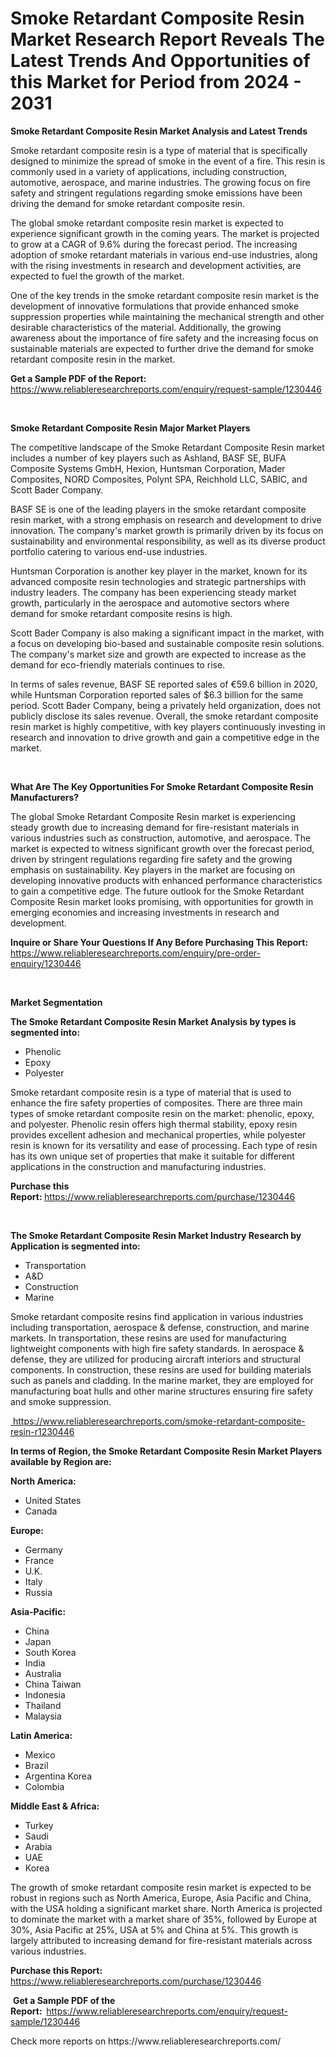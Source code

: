 <p><h1>Smoke Retardant Composite Resin Market Research Report Reveals The Latest Trends And Opportunities of this Market for Period from 2024 - 2031</h1></p><p><strong>Smoke Retardant Composite Resin Market Analysis and Latest Trends</strong></p>
<p><p>Smoke retardant composite resin is a type of material that is specifically designed to minimize the spread of smoke in the event of a fire. This resin is commonly used in a variety of applications, including construction, automotive, aerospace, and marine industries. The growing focus on fire safety and stringent regulations regarding smoke emissions have been driving the demand for smoke retardant composite resin.</p><p>The global smoke retardant composite resin market is expected to experience significant growth in the coming years. The market is projected to grow at a CAGR of 9.6% during the forecast period. The increasing adoption of smoke retardant materials in various end-use industries, along with the rising investments in research and development activities, are expected to fuel the growth of the market.</p><p>One of the key trends in the smoke retardant composite resin market is the development of innovative formulations that provide enhanced smoke suppression properties while maintaining the mechanical strength and other desirable characteristics of the material. Additionally, the growing awareness about the importance of fire safety and the increasing focus on sustainable materials are expected to further drive the demand for smoke retardant composite resin in the market.</p></p>
<p><strong>Get a Sample PDF of the Report:&nbsp;</strong> <a href="https://www.reliableresearchreports.com/enquiry/request-sample/1230446">https://www.reliableresearchreports.com/enquiry/request-sample/1230446</a></p>
<p>&nbsp;</p>
<p><strong>Smoke Retardant Composite Resin Major Market Players</strong></p>
<p><p>The competitive landscape of the Smoke Retardant Composite Resin market includes a number of key players such as Ashland, BASF SE, BUFA Composite Systems GmbH, Hexion, Huntsman Corporation, Mader Composites, NORD Composites, Polynt SPA, Reichhold LLC, SABIC, and Scott Bader Company.</p><p>BASF SE is one of the leading players in the smoke retardant composite resin market, with a strong emphasis on research and development to drive innovation. The company's market growth is primarily driven by its focus on sustainability and environmental responsibility, as well as its diverse product portfolio catering to various end-use industries.</p><p>Huntsman Corporation is another key player in the market, known for its advanced composite resin technologies and strategic partnerships with industry leaders. The company has been experiencing steady market growth, particularly in the aerospace and automotive sectors where demand for smoke retardant composite resins is high.</p><p>Scott Bader Company is also making a significant impact in the market, with a focus on developing bio-based and sustainable composite resin solutions. The company's market size and growth are expected to increase as the demand for eco-friendly materials continues to rise.</p><p>In terms of sales revenue, BASF SE reported sales of €59.6 billion in 2020, while Huntsman Corporation reported sales of $6.3 billion for the same period. Scott Bader Company, being a privately held organization, does not publicly disclose its sales revenue. Overall, the smoke retardant composite resin market is highly competitive, with key players continuously investing in research and innovation to drive growth and gain a competitive edge in the market.</p></p>
<p>&nbsp;</p>
<p><strong>What Are The Key Opportunities For Smoke Retardant Composite Resin Manufacturers?</strong></p>
<p><p>The global Smoke Retardant Composite Resin market is experiencing steady growth due to increasing demand for fire-resistant materials in various industries such as construction, automotive, and aerospace. The market is expected to witness significant growth over the forecast period, driven by stringent regulations regarding fire safety and the growing emphasis on sustainability. Key players in the market are focusing on developing innovative products with enhanced performance characteristics to gain a competitive edge. The future outlook for the Smoke Retardant Composite Resin market looks promising, with opportunities for growth in emerging economies and increasing investments in research and development.</p></p>
<p><strong>Inquire or Share Your Questions If Any Before Purchasing This Report:</strong> <a href="https://www.reliableresearchreports.com/enquiry/pre-order-enquiry/1230446">https://www.reliableresearchreports.com/enquiry/pre-order-enquiry/1230446</a></p>
<p>&nbsp;</p>
<p><strong>Market Segmentation</strong></p>
<p><strong>The Smoke Retardant Composite Resin Market Analysis by types is segmented into:</strong></p>
<p><ul><li>Phenolic</li><li>Epoxy</li><li>Polyester</li></ul></p>
<p><p>Smoke retardant composite resin is a type of material that is used to enhance the fire safety properties of composites. There are three main types of smoke retardant composite resin on the market: phenolic, epoxy, and polyester. Phenolic resin offers high thermal stability, epoxy resin provides excellent adhesion and mechanical properties, while polyester resin is known for its versatility and ease of processing. Each type of resin has its own unique set of properties that make it suitable for different applications in the construction and manufacturing industries.</p></p>
<p><strong>Purchase this Report:&nbsp;</strong><a href="https://www.reliableresearchreports.com/purchase/1230446">https://www.reliableresearchreports.com/purchase/1230446</a></p>
<p>&nbsp;</p>
<p><strong>The Smoke Retardant Composite Resin Market Industry Research by Application is segmented into:</strong></p>
<p><ul><li>Transportation</li><li>A&D</li><li>Construction</li><li>Marine</li></ul></p>
<p><p>Smoke retardant composite resins find application in various industries including transportation, aerospace & defense, construction, and marine markets. In transportation, these resins are used for manufacturing lightweight components with high fire safety standards. In aerospace & defense, they are utilized for producing aircraft interiors and structural components. In construction, these resins are used for building materials such as panels and cladding. In the marine market, they are employed for manufacturing boat hulls and other marine structures ensuring fire safety and smoke suppression.</p></p>
<p><a href="https://www.reliableresearchreports.com/smoke-retardant-composite-resin-r1230446">&nbsp;https://www.reliableresearchreports.com/smoke-retardant-composite-resin-r1230446</a></p>
<p><strong>In terms of Region, the Smoke Retardant Composite Resin Market Players available by Region are:</strong></p>
<p>
    <p> <strong> North America: </strong>
        <ul>
            <li>United States</li>
            <li>Canada</li>
        </ul>
        </p> 
    <p> <strong> Europe: </strong>
        <ul>
            <li>Germany</li>
            <li>France</li>
            <li>U.K.</li>
            <li>Italy</li>
            <li>Russia</li>
        </ul>
        </p> 
    <p> <strong> Asia-Pacific: </strong>
        <ul>
            <li>China</li>
            <li>Japan</li>
            <li>South Korea</li>
            <li>India</li>
            <li>Australia</li>
            <li>China Taiwan</li>
            <li>Indonesia</li>
            <li>Thailand</li>
            <li>Malaysia</li>
        </ul>
        </p> 
    <p> <strong> Latin America: </strong>
        <ul>
            <li>Mexico</li>
            <li>Brazil</li>
            <li>Argentina Korea</li>
            <li>Colombia</li>
        </ul>
        </p> 
    <p> <strong> Middle East & Africa: </strong>
        <ul>
            <li>Turkey</li>
            <li>Saudi</li>
            <li>Arabia</li>
            <li>UAE</li>
            <li>Korea</li>
        </ul>
    </p>
    </p>
<p><p>The growth of smoke retardant composite resin market is expected to be robust in regions such as North America, Europe, Asia Pacific and China, with the USA holding a significant market share. North America is projected to dominate the market with a market share of 35%, followed by Europe at 30%, Asia Pacific at 25%, USA at 5% and China at 5%. This growth is largely attributed to increasing demand for fire-resistant materials across various industries.</p></p>
<p><strong>Purchase this Report: </strong><a href="https://www.reliableresearchreports.com/purchase/1230446">https://www.reliableresearchreports.com/purchase/1230446</a></p>
<p>&nbsp;<strong>Get a Sample PDF of the Report:&nbsp;&nbsp;</strong><a href="https://www.reliableresearchreports.com/enquiry/request-sample/1230446">https://www.reliableresearchreports.com/enquiry/request-sample/1230446</a></p>
<p><strong></strong></p>
<p>Check more reports on https://www.reliableresearchreports.com/</p>